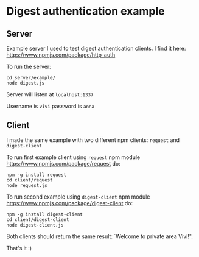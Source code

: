 Digest authentication example
=============================

Server
------

Example server I used to test digest authentication clients. I find it here: https://www.npmjs.com/package/http-auth

To run the server:

```
cd server/example/
node digest.js
```

Server will listen at `localhost:1337`

Username is `vivi` password is `anna`


Client
------

I made the same example with two different npm clients: `request` and `digest-client`
 
To run first example client using `request` npm module https://www.npmjs.com/package/request do:

```
npm -g install request
cd client/request
node request.js
```

To run second example using `digest-client` npm module https://www.npmjs.com/package/digest-client do:

```
npm -g install digest-client
cd client/digest-client
node digest-client.js
```

Both clients should return the same result: `Welcome to private area Vivi!".



That's it :)
